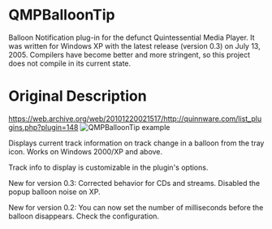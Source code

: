 # QMPBalloonTip
Balloon Notification plug-in for the defunct Quintessential Media Player. It was written for Windows XP with the latest release (version 0.3) on July 13, 2005. Compilers have become better and more stringent, so this project does not compile in its current state.

# Original Description
https://web.archive.org/web/20101220021517/http://quinnware.com/list_plugins.php?plugin=148
![QMPBalloonTip example](https://web.archive.org/web/20101219135914im_/http://quinnware.com/img/plugin_screens/BalloonNotification.gif)

Displays current track information on track change in a balloon from the tray icon. Works on Windows 2000/XP and above.

Track info to display is customizable in the plugin's options.

New for version 0.3: Corrected behavior for CDs and streams. Disabled the popup balloon noise on XP.

New for version 0.2: You can now set the number of milliseconds before the balloon disappears. Check the configuration.
